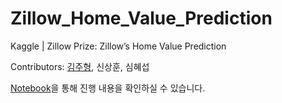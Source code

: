 # Zillow_Home_Value_Prediction
Kaggle | Zillow Prize: Zillow’s Home Value Prediction

Contributors: [김주형](https://github.com/yolo0220), 신상훈, 심혜섭

[Notebook](https://github.com/yolo0220/Zillow_Home_Value_Prediction/blob/master/Zillow_Home_Value_Prediction.ipynb)을 통해 진행 내용을 확인하실 수 있습니다.

